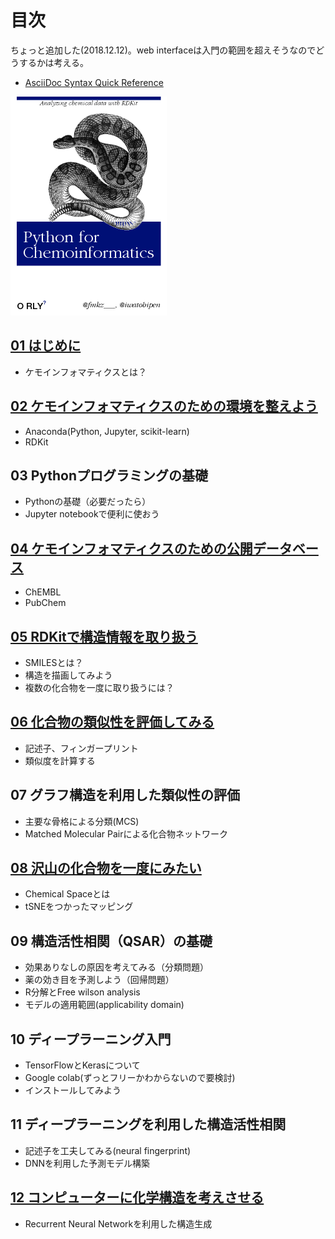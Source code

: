# 目次

ちょっと追加した(2018.12.12)。web interfaceは入門の範囲を超えそうなのでどうするかは考える。

- [AsciiDoc Syntax Quick Reference](https://asciidoctor.org/docs/asciidoc-syntax-quick-reference/#formatted-text)

<img src="python_for_ci.png" width="250" />

## [01 はじめに](ch01_introduction.asciidoc)

- ケモインフォマティクスとは？

## [02 ケモインフォマティクスのための環境を整えよう](ch02_installation.asciidoc)

- Anaconda(Python, Jupyter, scikit-learn)
- RDKit

## 03 Pythonプログラミングの基礎

- Pythonの基礎（必要だったら）
- Jupyter notebookで便利に使おう

## [04 ケモインフォマティクスのための公開データベース](ch04_database.asciidoc)

- ChEMBL
- PubChem

## [05 RDKitで構造情報を取り扱う](ch05_rdkit.asciidoc)

- SMILESとは？
- 構造を描画してみよう
- 複数の化合物を一度に取り扱うには？

## [06 化合物の類似性を評価してみる](ch06_similarity.asciidoc)

- 記述子、フィンガープリント
- 類似度を計算する

## 07 グラフ構造を利用した類似性の評価

- 主要な骨格による分類(MCS)
- Matched Molecular Pairによる化合物ネットワーク

## [08 沢山の化合物を一度にみたい](ch08_visualization.asciidoc)

- Chemical Spaceとは
- tSNEをつかったマッピング

## 09 構造活性相関（QSAR）の基礎

- 効果ありなしの原因を考えてみる（分類問題）
- 薬の効き目を予測しよう（回帰問題）
- R分解とFree wilson analysis
- モデルの適用範囲(applicability domain)

## 10 ディープラーニング入門

- TensorFlowとKerasについて
- Google colab(ずっとフリーかわからないので要検討)
- インストールしてみよう

## 11 ディープラーニングを利用した構造活性相関

- 記述子を工夫してみる(neural fingerprint)
- DNNを利用した予測モデル構築

## [12 コンピューターに化学構造を考えさせる](ch12_generativemodels.asciidoc)

- Recurrent Neural Networkを利用した構造生成
